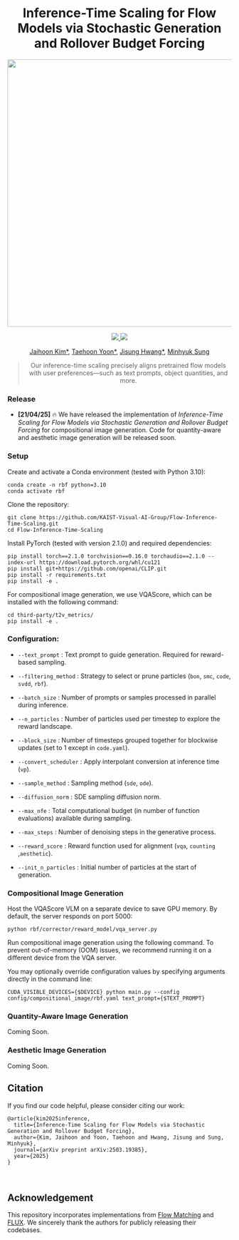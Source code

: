 <h1 align="center">Inference-Time Scaling for Flow Models via Stochastic Generation and Rollover Budget Forcing</h1>

<!-- Title image -->
<p align="center">
  <img src="./asset/teaser.jpg" width="600"/>
</p>

<!-- Badges -->
<p align="center">
  <a href="https://arxiv.org/abs/2503.19385">
    <img src="https://img.shields.io/badge/arXiv-2503.19385-b31b1b.svg" />
  </a>
  <a href="https://flow-inference-time-scaling.github.io/">
    <img src="https://img.shields.io/badge/Website-rbf.github.io-blue.svg" />
  </a>
</p>

<!-- Authors -->
<p align="center">
  <a href="https://jh27kim.github.io">Jaihoon Kim*</a>,
  <a href="https://github.com/taehoon-yoon">Taehoon Yoon*</a>,
  <a href="https://github.com/Jisung0111">Jisung Hwang*</a>,
  <a href="https://mhsung.github.io">Minhyuk Sung</a>
</p>

<blockquote align="center">
  Our inference-time scaling precisely aligns pretrained flow models with user preferences—such as text prompts, object quantities, and more.
</blockquote>


<!-- Release Note -->
### Release
- **[21/04/25]** 🔥 We have released the implementation of _Inference-Time Scaling for Flow Models via Stochastic Generation and Rollover Budget Forcing_ for compositional image generation. Code for quantity-aware and aesthetic image generation will be released soon.


<!-- Setup -->
### Setup

Create and activate a Conda environment (tested with Python 3.10):

```
conda create -n rbf python=3.10
conda activate rbf
```

Clone the repository:
```
git clone https://github.com/KAIST-Visual-AI-Group/Flow-Inference-Time-Scaling.git
cd Flow-Inference-Time-Scaling
```

Install PyTorch (tested with version 2.1.0) and required dependencies:
```
pip install torch==2.1.0 torchvision==0.16.0 torchaudio==2.1.0 --index-url https://download.pytorch.org/whl/cu121
pip install git+https://github.com/openai/CLIP.git
pip install -r requirements.txt
pip install -e .
```

For compositional image generation, we use VQAScore, which can be installed with the following command:
```
cd third-party/t2v_metrics/
pip install -e .
```

### Configuration:
  - `--text_prompt` : Text prompt to guide generation. Required for reward-based sampling.

  - `--filtering_method` : Strategy to select or prune particles (`bon`, `smc`, `code`, `svdd`, `rbf`).

  - `--batch_size` : Number of prompts or samples processed in parallel during inference.

  - `--n_particles` : Number of particles used per timestep to explore the reward landscape.

  - `--block_size` : Number of timesteps grouped together for blockwise updates (set to 1 except in `code.yaml`).

  - `--convert_scheduler` : Apply interpolant conversion at inference time (`vp`).

  - `--sample_method` : Sampling method (`sde`, `ode`).

  - `--diffusion_norm` : SDE sampling diffusion norm.

  - `--max_nfe` : Total computational budget (in number of function evaluations) available during sampling. 

  - `--max_steps` : Number of denoising steps in the generative process.

  - `--reward_score` : Reward function used for alignment (`vqa`, `counting` ,`aesthetic`).

  - `--init_n_particles` : Initial number of particles at the start of generation.


</details>

### Compositional Image Generation
Host the VQAScore VLM on a separate device to save GPU memory. By default, the server responds on port 5000:
```
python rbf/corrector/reward_model/vqa_server.py
```

Run compositional image generation using the following command. To prevent out-of-memory (OOM) issues, we recommend running it on a different device from the VQA server. 

You may optionally override configuration values by specifying arguments directly in the command line:
```
CUDA_VISIBLE_DEVICES={$DEVICE} python main.py --config config/compositional_image/rbf.yaml text_prompt={$TEXT_PROMPT}
```


### Quantity-Aware Image Generation
Coming Soon.


### Aesthetic Image Generation
Coming Soon.


## Citation
If you find our code helpful, please consider citing our work:
```
@article{kim2025inference,
  title={Inference-Time Scaling for Flow Models via Stochastic Generation and Rollover Budget Forcing},
  author={Kim, Jaihoon and Yoon, Taehoon and Hwang, Jisung and Sung, Minhyuk},
  journal={arXiv preprint arXiv:2503.19385},
  year={2025}
}
```

<br />

## Acknowledgement 
This repository incorporates implementations from [Flow Matching](https://github.com/facebookresearch/flow_matching) and [FLUX](https://github.com/black-forest-labs/flux). We sincerely thank the authors for publicly releasing their codebases. 
